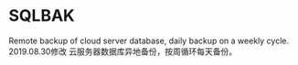 # SQLBAK
Remote backup of cloud server database, daily backup on a weekly cycle.
2019.08.30修改 云服务器数据库异地备份，按周循环每天备份。
